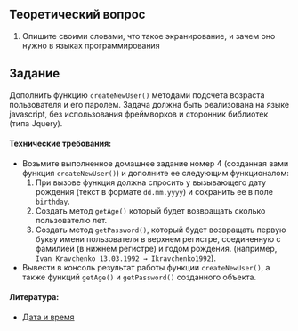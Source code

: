 ## Теоретический вопрос

1. Опишите своими словами, что такое экранирование, и зачем оно нужно в языках программирования

## Задание

Дополнить функцию `createNewUser()` методами подсчета возраста пользователя и его паролем. Задача должна быть реализована на языке javascript, без использования фреймворков и сторонник библиотек (типа Jquery).

#### Технические требования:
- Возьмите выполненное домашнее задание номер 4 (созданная вами функция `createNewUser()`) и дополните ее следующим функционалом:
   1. При вызове функция должна спросить у вызывающего дату рождения (текст в формате `dd.mm.yyyy`) и сохранить ее в поле `birthday`.
   2. Создать метод `getAge()` который будет возвращать сколько пользователю лет.
   3. Создать метод `getPassword()`, который будет возвращать первую букву имени пользователя в верхнем регистре, соединенную с фамилией (в нижнем регистре) и годом рождения. (например, `Ivan Kravchenko 13.03.1992 → Ikravchenko1992`).
- Вывести в консоль результат работы функции `createNewUser()`, а также функций `getAge()` и `getPassword()` созданного объекта.

#### Литература:
- [Дата и время](https://learn.javascript.ru/datetime)
